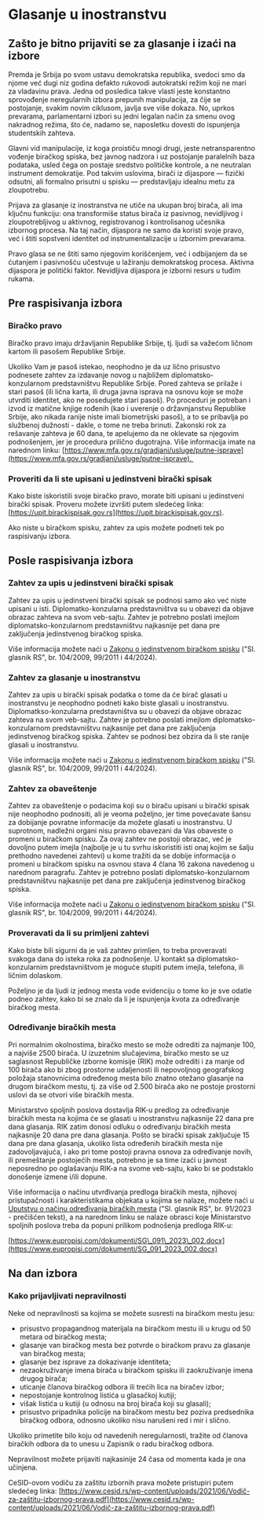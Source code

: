 # Glasanje u inostranstvu

## Zašto je bitno prijaviti se za glasanje i izaći na izbore

Premda je Srbija po svom ustavu demokratska republika, svedoci smo da njome već dugi niz godina defakto rukovodi autokratski režim koji ne mari za vladavinu prava. Jedna od posledica takve vlasti jeste konstantno sprovođenje neregularnih izbora prepunih manipulacija, za čije se postojanje, svakim novim ciklusom, javlja sve više dokaza. No, uprkos prevarama, parlamentarni izbori su jedni legalan način za smenu ovog nakradnog režima, što će, nadamo se, naposletku dovesti do ispunjenja studentskih zahteva.

Glavni vid manipulacije, iz koga proističu mnogi drugi, jeste netransparentno vođenje biračkog spiska, bez javnog nadzora i uz postojanje paralelnih baza podataka, usled čega on postaje sredstvo političke kontrole, a ne neutralan instrument demokratije. Pod takvim uslovima, birači iz dijaspore — fizički odsutni, ali formalno prisutni u spisku — predstavljaju idealnu metu za zloupotrebu.

Prijava za glasanje iz inostranstva ne utiče na ukupan broj birača, ali ima ključnu funkciju: ona transformiše status birača iz pasivnog, nevidljivog i zloupotrebljivog u aktivnog, registrovanog i kontrolisanog učesnika izbornog procesa. Na taj način, dijaspora ne samo da koristi svoje pravo, već i štiti sopstveni identitet od instrumentalizacije u izbornim prevarama. 

Pravo glasa se ne štiti samo njegovim korišćenjem, već i odbijanjem da se ćutanjem i pasivnošću učestvuje u lažiranju demokratskog procesa. Aktivna dijaspora je politički faktor. Nevidljiva dijaspora je izborni resurs u tuđim rukama.

## Pre raspisivanja izbora

### Biračko pravo

Biračko pravo imaju državljanin Republike Srbije, tj. ljudi sa važećom ličnom kartom ili pasošem Republike Srbije.

Ukoliko Vam je pasoš istekao, neophodno je da uz lično prisustvo podnesete zahtev za izdavanje novog u najbližem diplomatsko-konzularnom predstavništvu Republike Srbije. Pored zahteva se prilaže i stari pasoš (ili lična karta, ili druga javna isprava na osnovu koje se može utvrditi identitet, ako ne posedujete stari pasoš). Po proceduri je potreban i izvod iz matične knjige rođenih (kao i uverenje o državnjanstvu Republike Srbije, ako nikada ranije niste imali biometrijski pasoš), a to se pribavlja po službenoj dužnosti - dakle, o tome ne treba brinuti. Zakonski rok za rešavanje zahteva je 60 dana, te apelujemo da ne oklevate sa njegovim podnošenjem, jer je procedura prilično dugotrajna. Više informacija imate na narednom linku:
[https://www.mfa.gov.rs/gradjani/usluge/putne-isprave](https://www.mfa.gov.rs/gradjani/usluge/putne-isprave). 

### Proveriti da li ste upisani u jedinstveni birački spisak

Kako biste iskoristili svoje biračko pravo, morate biti upisani u jedinstveni birački spisak. Proveru možete izvršiti putem sledećeg linka:
[https://upit.birackispisak.gov.rs](https://upit.birackispisak.gov.rs).

Ako niste u biračkom spisku, zahtev za upis možete podneti tek po raspisivanju izbora.

## Posle raspisivanja izbora

### Zahtev za upis u jedinstveni birački spisak

Zahtev za upis u jedinstveni birački spisak se podnosi samo ako već niste upisani u isti. Diplomatko-konzularna predstavništva su u obavezi da objave obrazac zahteva na svom veb-sajtu. Zahtev je potrebno poslati imejlom diplomatsko-konzularnom predstavništvu najkasnije pet dana pre zaključenja jedinstvenog biračkog spiska.

Više informacija možete naći u [Zakonu o jedinstvenom biračkom spisku](https://www.paragraf.rs/propisi/zakon_o_jedinstvenom_birackom_spisku.html) ("Sl. glasnik RS", br. 104/2009, 99/2011 i 44/2024).

### Zahtev za glasanje u inostranstvu

Zahtev za upis u birački spisak podatka o tome da će birač glasati u inostranstvu je neophodno podneti kako biste glasali u inostranstvu. Diplomatkso-konzularna predstavništva su u obavezi da objave obrazac zahteva na svom veb-sajtu. Zahtev je potrebno poslati imejlom diplomatsko-konzularnom predstavništvu najkasnije pet dana pre zaključenja jedinstvenog biračkog spiska. Zahtev se podnosi bez obzira da li ste ranije glasali u inostranstvu.

Više informacija možete naći u [Zakonu o jedinstvenom biračkom spisku](https://www.paragraf.rs/propisi/zakon_o_jedinstvenom_birackom_spisku.html) ("Sl. glasnik RS", br. 104/2009, 99/2011 i 44/2024).

### Zahtev za obaveštenje

Zahtev za obaveštenje o podacima koji su o biraču upisani u birački spisak nije neophodno podnositi, ali je veoma poželjno, jer time povećavate šansu za dobijanje povratne informacije da možete glasati u inostranstvu. U suprotnom, nadležni organi nisu pravno obavezani da Vas obaveste o promeni u biračkom spisku. Za ovaj zahtev ne postoji obrazac, već je dovoljno putem imejla (najbolje je u tu svrhu iskoristiti isti onaj kojim se šalju prethodno navedenei zahtevi) u kome tražiti da se dobije informacija o promeni u biračkom spisku na osvnou stava 4 člana 16 zakona navedenog u narednom paragrafu. Zahtev je potrebno poslati diplomatsko-konzularnom predstavništvu najkasnije pet dana pre zaključenja jedinstvenog biračkog spiska.

Više informacija možete naći u [Zakonu o jedinstvenom biračkom spisku](https://www.paragraf.rs/propisi/zakon_o_jedinstvenom_birackom_spisku.html) ("Sl. glasnik RS", br. 104/2009, 99/2011 i 44/2024).

### Proveravati da li su primljeni zahtevi

Kako biste bili sigurni da je vaš zahtev primljen, to treba proveravati svakoga dana do isteka roka za podnošenje. U kontakt sa diplomatsko-konzularnim predstavništvom je moguće stupiti putem imejla, telefona, ili ličnim dolaskom.

Poželjno je da ljudi iz jednog mesta vode evidenciju o tome ko je sve odatle podneo zahtev, kako bi se znalo da li je ispunjenja kvota za određivanje biračkog mesta.

### Određivanje biračkih mesta

Pri normalnim okolnostima, biračko mesto se može odrediti za najmanje 100, a najviše 2500 birača. U izuzetnim slučajevima, biračko mesto se uz saglasnost Republičke izborne komisije (RIK) može odrediti i za manje od 100 birača ako bi zbog prostorne udaljenosti ili nepovoljnog geografskog položaja stanovnicima određenog mesta bilo znatno otežano glasanje na drugom biračkom mestu, tj. za više od 2.500 birača ako ne postoje prostorni uslovi da se otvori više biračkih mesta.

Ministarstvo spoljnih poslova dostavlja RIK-u predlog za određivanje biračkih mesta na kojima će se glasati u inostranstvu najkasnije 22 dana pre dana glasanja. RIK zatim donosi odluku o određivanju biračkih mesta najkasnije 20 dana pre dana glasanja. Pošto se birački spisak zaključuje 15 dana pre dana glasanja, ukoliko lista određenih biračkih mesta nije zadovoljavajuća, i ako pri tome postoji pravna osnova za određivanje novih, ili premeštanje postojećih mesta, potrebno je sa time izaći u javnost neposredno po oglašavanju RIK-a na svome veb-sajtu, kako bi se podstaklo donošenje izmene i/ili dopune.

Više informacija o načinu utvrđivanja predloga biračkih mesta, njihovoj pristupačnosti i karakteristikama objekata u kojima se nalaze, možete naći u [Uputstvu o načinu određivanja biračkih mesta](http://demo.paragraf.rs/demo/combined/Old/t/t2023_10/SG_091_2023_002.htm) ("Sl. glasnik RS", br. 91/2023 - prečišćen tekst), a na narednom linku se nalaze obrasci koje Ministarstvo spoljnih poslova treba da popuni prilikom podnošenja predloga RIK-u:

[https://www.eupropisi.com/dokumenti/SG\_091\_2023\_002.docx](https://www.eupropisi.com/dokumenti/SG_091_2023_002.docx)

## Na dan izbora

### Kako prijavljivati nepravilnosti

Neke od nepravilnosti sa kojima se možete susresti na biračkom mestu jesu:

- prisustvo propagandnog materijala na biračkom mestu ili u krugu od 50 metara od biračkog mesta;
- glasanje van biračkog mesta bez potvrde o biračkom pravu za glasanje van biračkog mesta;
- glasanje bez isprave za dokazivanje identiteta;
- nezaokruživanje imena birača u biračkom spisku ili zaokruživanje imena drugog birača;
- uticanje članova biračkog odbora ili trećih lica na biračev izbor;
- nepostojanje kontrolnog listića u glasačkoj kutiji;
- višak listića u kutiji (u odnosu na broj birača koji su glasali);
- prisustvo pripadnika policije na biračkom mestu bez poziva predsednika biračkog odbora, odnosno ukoliko nisu narušeni red i mir i slično.

Ukoliko primetite bilo koju od navedenih neregularnosti, tražite od članova biračkih odbora da to unesu u Zapisnik o radu biračkog odbora.

Nepravilnost možete prijaviti najkasinije 24 časa od momenta kada je ona učinjena.

CeSID-ovom vodiču za zaštitu izbornih prava možete pristupiri putem sledećeg linka:
[https://www.cesid.rs/wp-content/uploads/2021/06/Vodič-za-zaštitu-izbornog-prava.pdf](https://www.cesid.rs/wp-content/uploads/2021/06/Vodič-za-zaštitu-izbornog-prava.pdf)
